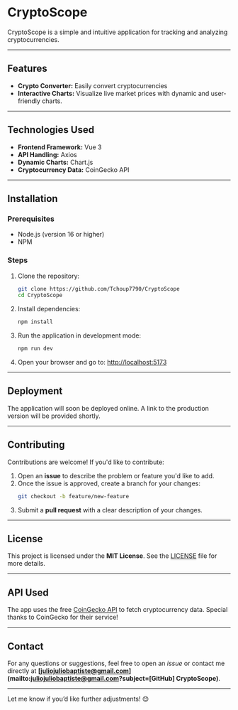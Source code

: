 # **CryptoScope**

CryptoScope is a simple and intuitive application for tracking and analyzing cryptocurrencies.

---

## **Features**
- **Crypto Converter:** Easily convert cryptocurrencies
- **Interactive Charts:** Visualize live market prices with dynamic and user-friendly charts.

---

## **Technologies Used**
- **Frontend Framework:** Vue 3
- **API Handling:** Axios
- **Dynamic Charts:** Chart.js
- **Cryptocurrency Data:** CoinGecko API

---

## **Installation**

### **Prerequisites**
- Node.js (version 16 or higher)
- NPM

### **Steps**
1. Clone the repository:
   ```bash
   git clone https://github.com/Tchoup7790/CryptoScope
   cd CryptoScope
   ```

2. Install dependencies:
   ```bash
   npm install
   ```

3. Run the application in development mode:
   ```bash
   npm run dev
   ```

4. Open your browser and go to:
   [http://localhost:5173](http://localhost:5173)

---

## **Deployment**
The application will soon be deployed online. A link to the production version will be provided shortly.

---

## **Contributing**

Contributions are welcome! If you'd like to contribute:
1. Open an **issue** to describe the problem or feature you'd like to add.
2. Once the issue is approved, create a branch for your changes:
   ```bash
   git checkout -b feature/new-feature
   ```
3. Submit a **pull request** with a clear description of your changes.

---

## **License**

This project is licensed under the **MIT License**. See the [LICENSE](./LICENSE) file for more details.

---

## **API Used**

The app uses the free [CoinGecko API](https://www.coingecko.com/) to fetch cryptocurrency data. Special thanks to CoinGecko for their service!

---

## **Contact**

For any questions or suggestions, feel free to open an *issue* or contact me directly at **[juliojuliobaptiste@gmail.com](mailto:juliojuliobaptiste@gmail.com?subject=[GitHub] CryptoScope)**.

---

Let me know if you’d like further adjustments! 😊
